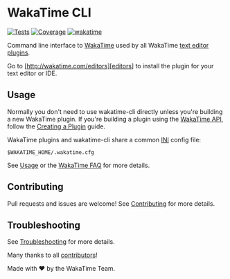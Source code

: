 # WakaTime CLI

[![Tests](https://img.shields.io/github/workflow/status/wakatime/wakatime-cli/Tests/develop?label=tests)](https://github.com/wakatime/wakatime-cli/actions)
[![Coverage](https://img.shields.io/codecov/c/gh/wakatime/wakatime-cli/develop)](https://codecov.io/gh/wakatime/wakatime-cli)
[![wakatime](https://wakatime.com/badge/github/wakatime/wakatime-cli.svg)](https://wakatime.com)

Command line interface to [WakaTime][wakatime] used by all WakaTime [text editor plugins][editors].

Go to [http://wakatime.com/editors][editors] to install the plugin for your text editor or IDE.

## Usage

Normally you don't need to use wakatime-cli directly unless you're building a new WakaTime plugin.
If you're building a plugin using the [WakaTime API][api], follow the [Creating a Plugin][creating-plugin] guide.

WakaTime plugins and wakatime-cli share a common [INI][ini] config file:

`$WAKATIME_HOME/.wakatime.cfg`

See [Usage][usage] or the [WakaTime FAQ][faq] for more details.

## Contributing

Pull requests and issues are welcome!
See [Contributing][contributing] for more details.

## Troubleshooting

See [Troubleshooting][troubleshooting] for more details.

Many thanks to all [contributors][authors]!

Made with :heart: by the WakaTime Team.

[wakatime]: http://wakatime.com
[editors]: http://wakatime.com/editors
[api]: https://wakatime.com/developers/
[creating-plugin]: https://wakatime.com/help/misc/creating-plugin
[ini]: http://en.wikipedia.org/wiki/INI_file
[faq]: https://wakatime.com/faq
[usage]: USAGE.md
[contributing]: CONTRIBUTING.md
[troubleshooting]: TROUBLESHOOTING.md
[authors]: AUTHORS

